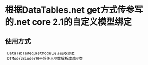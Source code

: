# 根据DataTables.net get方式传参写的.net core 2.1的自定义模型绑定

## 使用方式
```
 DataTableRequestModel用于接收参数
 DTModelBinder用于将传入参数解析成对应类
```